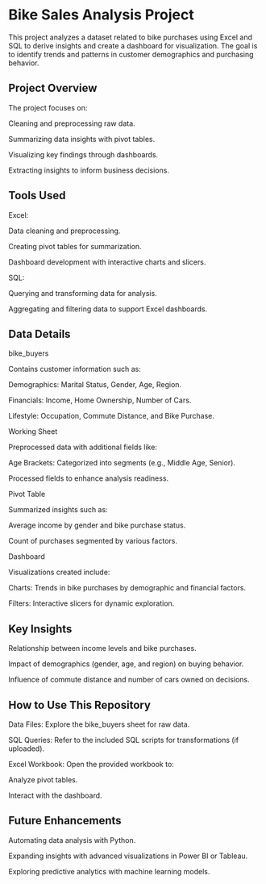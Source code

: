 # Bike Sales Analysis Project

This project analyzes a dataset related to bike purchases using Excel and SQL to derive insights and create a dashboard for visualization. The goal is to identify trends and patterns in customer demographics and purchasing behavior.

## Project Overview

The project focuses on:

Cleaning and preprocessing raw data.

Summarizing data insights with pivot tables.

Visualizing key findings through dashboards.

Extracting insights to inform business decisions.

## Tools Used

Excel:

Data cleaning and preprocessing.

Creating pivot tables for summarization.

Dashboard development with interactive charts and slicers.

SQL:

Querying and transforming data for analysis.

Aggregating and filtering data to support Excel dashboards.

## Data Details

bike_buyers

Contains customer information such as:

Demographics: Marital Status, Gender, Age, Region.

Financials: Income, Home Ownership, Number of Cars.

Lifestyle: Occupation, Commute Distance, and Bike Purchase.

Working Sheet

Preprocessed data with additional fields like:

Age Brackets: Categorized into segments (e.g., Middle Age, Senior).

Processed fields to enhance analysis readiness.

Pivot Table

Summarized insights such as:

Average income by gender and bike purchase status.

Count of purchases segmented by various factors.

Dashboard

Visualizations created include:

Charts: Trends in bike purchases by demographic and financial factors.

Filters: Interactive slicers for dynamic exploration.

## Key Insights

Relationship between income levels and bike purchases.

Impact of demographics (gender, age, and region) on buying behavior.

Influence of commute distance and number of cars owned on decisions.

## How to Use This Repository

Data Files: Explore the bike_buyers sheet for raw data.

SQL Queries: Refer to the included SQL scripts for transformations (if uploaded).

Excel Workbook: Open the provided workbook to:

Analyze pivot tables.

Interact with the dashboard.

## Future Enhancements

Automating data analysis with Python.

Expanding insights with advanced visualizations in Power BI or Tableau.

Exploring predictive analytics with machine learning models.
